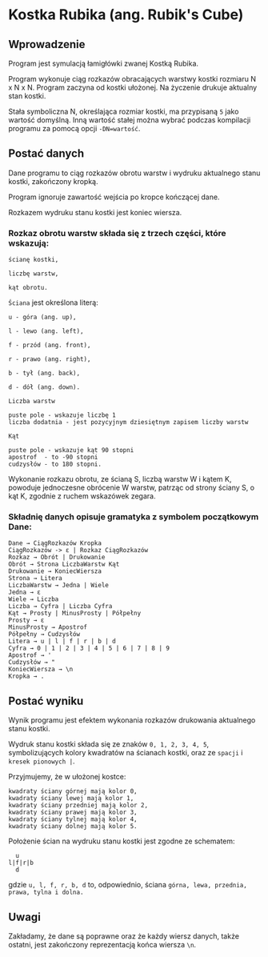 # Kostka Rubika (ang. Rubik's Cube)
## Wprowadzenie
Program jest symulacją łamigłówki zwanej Kostką Rubika.

Program wykonuje ciąg rozkazów obracających warstwy kostki rozmiaru N x N x N. Program zaczyna od kostki ułożonej. Na życzenie drukuje aktualny stan kostki.

Stała symboliczna N, określająca rozmiar kostki, ma przypisaną `5` jako wartość domyślną. Inną wartość stałej można wybrać podczas kompilacji programu za pomocą opcji `-DN=wartość`.

## Postać danych
Dane programu to ciąg rozkazów obrotu warstw i wydruku aktualnego stanu kostki, zakończony kropką.

Program ignoruje zawartość wejścia po kropce kończącej dane.

Rozkazem wydruku stanu kostki jest koniec wiersza.

### Rozkaz obrotu warstw składa się z trzech części, które wskazują:
```
ścianę kostki,

liczbę warstw,

kąt obrotu.
```

`Ściana` jest określona literą:
```
u - góra (ang. up),

l - lewo (ang. left),

f - przód (ang. front),

r - prawo (ang. right),

b - tył (ang. back),

d - dół (ang. down).
```

`Liczba warstw`
```
puste pole - wskazuje liczbę 1
liczba dodatnia - jest pozycyjnym dziesiętnym zapisem liczby warstw
```

`Kąt` 
```
puste pole - wskazuje kąt 90 stopni
apostrof  - to -90 stopni 
cudzysłów - to 180 stopni.
```

Wykonanie rozkazu obrotu, ze ścianą S, liczbą warstw W i kątem K, powoduje jednoczesne obrócenie W warstw, patrząc od strony ściany S, o kąt K, zgodnie z ruchem wskazówek zegara.

### Składnię danych opisuje gramatyka z symbolem początkowym Dane:
```
Dane → CiągRozkazów Kropka
CiągRozkazów -> ε | Rozkaz CiągRozkazów
Rozkaz → Obrót | Drukowanie
Obrót → Strona LiczbaWarstw Kąt
Drukowanie → KoniecWiersza
Strona → Litera
LiczbaWarstw → Jedna | Wiele
Jedna → ε
Wiele → Liczba
Liczba → Cyfra | Liczba Cyfra
Kąt → Prosty | MinusProsty | Półpełny
Prosty → ε
MinusProsty → Apostrof
Półpełny → Cudzysłów
Litera → u | l | f | r | b | d
Cyfra → 0 | 1 | 2 | 3 | 4 | 5 | 6 | 7 | 8 | 9
Apostrof → '
Cudzysłów → "
KoniecWiersza → \n
Kropka → .
```

## Postać wyniku
Wynik programu jest efektem wykonania rozkazów drukowania aktualnego stanu kostki.

Wydruk stanu kostki składa się ze znaków `0, 1, 2, 3, 4, 5`, symbolizujących kolory kwadratów na ścianach kostki, oraz ze `spacji` i `kresek pionowych |`.

Przyjmujemy, że w ułożonej kostce:
```
kwadraty ściany górnej mają kolor 0,
kwadraty ściany lewej mają kolor 1,
kwadraty ściany przedniej mają kolor 2,
kwadraty ściany prawej mają kolor 3,
kwadraty ściany tylnej mają kolor 4,
kwadraty ściany dolnej mają kolor 5.
```

Położenie ścian na wydruku stanu kostki jest zgodne ze schematem:
```
  u
l|f|r|b
  d
```
gdzie `u, l, f, r, b, d` to, odpowiednio, ściana `górna, lewa, przednia, prawa, tylna i dolna.`


## Uwagi
Zakładamy, że dane są poprawne oraz że każdy wiersz danych, także ostatni, jest zakończony reprezentacją końca wiersza `\n`.
